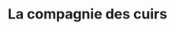 ---
title: "La compagnie des cuirs"
url: /saint-pol-de-leon/la-compagnie-des-cuirs/
shop: Schuhe
---
